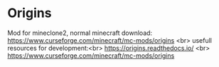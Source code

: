 # Origins
Mod for mineclone2, normal minecraft download: https://www.curseforge.com/minecraft/mc-mods/origins
<br\>
usefull resources for development:<br\>
https://origins.readthedocs.io/
<br\>
https://www.curseforge.com/minecraft/mc-mods/origins
